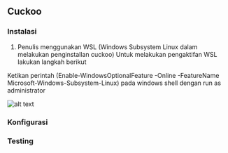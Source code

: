 ## Cuckoo
### Instalasi
1. Penulis menggunakan WSL (Windows Subsystem Linux dalam melakukan penginstallan cuckoo) Untuk melakukan pengaktifan WSL lakukan langkah berikut

Ketikan perintah (Enable-WindowsOptionalFeature -Online -FeatureName Microsoft-Windows-Subsystem-Linux) pada windows shell dengan run as administrator

  ![alt text](https://github.com/KharismaMonika/Tugas-Final-PKSJ/blob/master/Mutillidae//home.png "Mutillidae Homepage") 


### Konfigurasi
### Testing
